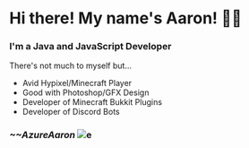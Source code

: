 # Hi there! My name's Aaron! 👋🏼

### I'm a Java and JavaScript Developer

There's not much to myself but...
* Avid Hypixel/Minecraft Player
* Good with Photoshop/GFX Design
* Developer of Minecraft Bukkit Plugins
* Developer of Discord Bots

### ***~~AzureAaron*** ![e](https://img.shields.io/badge/Last%20Updated-Tuesday,%20July%2028th,%202020%20@%201:11%20AM-orange)
<!--
**AzureAaron/AzureAaron** is a ✨ _special_ ✨ repository because its `README.md` (this file) appears on your GitHub profile.

Here are some ideas to get you started:

- 🔭 I’m currently working on ...
- 🌱 I’m currently learning ...
- 👯 I’m looking to collaborate on ...
- 🤔 I’m looking for help with ...
- 💬 Ask me about ...
- 📫 How to reach me: ...
- 😄 Pronouns: ...
- ⚡ Fun fact: ...
-->
